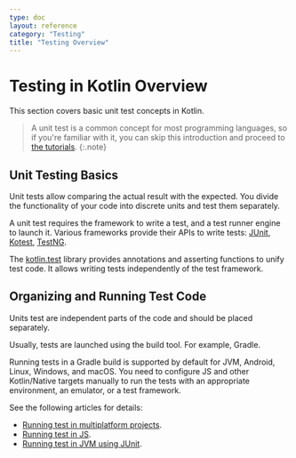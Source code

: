 ```yaml
---
type: doc
layout: reference
category: "Testing"
title: "Testing Overview"
---
```


# Testing in Kotlin Overview

This section covers basic unit test concepts in Kotlin.

> A unit test is a common concept for most programming languages, so if you're familiar with it, you can skip this introduction and proceed to [the tutorials](../tutorials/testing/testing-using-junit.html).
{:.note}

## Unit Testing Basics

Unit tests allow comparing the actual result with the expected. You divide the functionality of your code into discrete units and test them separately.

A unit test requires the framework to write a test, and a test runner engine to launch it. Various frameworks provide their APIs to write tests: [JUnit](https://junit.org/junit5/), [Kotest](https://github.com/kotest/kotest), [TestNG](https://testng.org/doc/).

The [kotlin.test](/api/latest/kotlin.test/index.html) library provides annotations and asserting functions to unify test code.
It allows writing tests independently of the test framework.

## Organizing and Running Test Code

Units test are independent parts of the code and should be placed separately.

Usually, tests are launched using the build tool. For example, Gradle.

Running tests in a Gradle build is supported by default for JVM, Android, Linux, Windows, and macOS.
You need to configure JS and other Kotlin/Native targets manually to run the tests with an appropriate environment, an emulator, or a test framework.

See the following articles for details:
- [Running test in multiplatform projects](building-mpp-with-gradle.html#running-tests).
- [Running test in JS](../tutorials/javascript/running-tests.html).
- [Running test in JVM using JUnit](../tutorials/testing/testing-using-junit.html).
